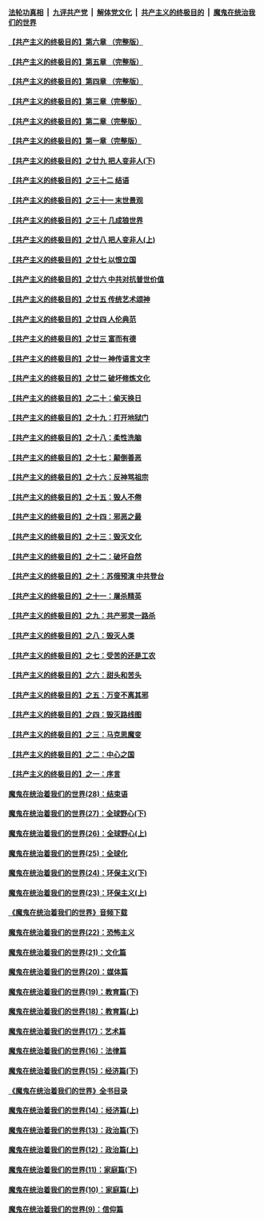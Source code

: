 

####  [法轮功真相](../../../../basic/blob/master/README.md?t=05221801) &nbsp;|&nbsp; [九评共产党](../../../../9ping.md/blob/master/README.md?t=05221801) &nbsp;|&nbsp; [解体党文化](../../../../jtdwh.md/blob/master/README.md?t=05221801)  &nbsp;|&nbsp; [共产主义的终极目的](../../../../gczydzjmd.md/blob/master/README.md?t=05221801) &nbsp;|&nbsp; [魔鬼在统治我们的世界](../../../../mgztzwmdsj.md/blob/master/README.md?t=05221801) 

#### [【共产主义的终极目的】第六章 （完整版）](../pages/nsc422/n11428913.md?t=05221801) 

#### [【共产主义的终极目的】第五章 （完整版）](../pages/nsc422/n11428912.md?t=05221801) 

#### [【共产主义的终极目的】第四章 （完整版）](../pages/nsc422/n11428907.md?t=05221801) 

#### [【共产主义的终极目的】第三章（完整版）](../pages/nsc422/n11428848.md?t=05221801) 

#### [【共产主义的终极目的】第二章（完整版）](../pages/nsc422/n11428831.md?t=05221801) 

#### [【共产主义的终极目的】第一章（完整版）](../pages/nsc422/n11417651.md?t=05221801) 

#### [【共产主义的终极目的】之廿九 把人变非人(下)](../pages/nsc422/n11344140.md?t=05221801) 

#### [【共产主义的终极目的】之三十二 结语](../pages/nsc422/n11360535.md?t=05221801) 

#### [【共产主义的终极目的】之三十一 末世景观](../pages/nsc422/n11351129.md?t=05221801) 

#### [【共产主义的终极目的】之三十 几成狼世界](../pages/nsc422/n11348280.md?t=05221801) 

#### [【共产主义的终极目的】之廿八 把人变非人(上)](../pages/nsc422/n11340492.md?t=05221801) 

#### [【共产主义的终极目的】之廿七 以恨立国](../pages/nsc422/n11336944.md?t=05221801) 

#### [【共产主义的终极目的】之廿六 中共对抗普世价值](../pages/nsc422/n11324785.md?t=05221801) 

#### [【共产主义的终极目的】之廿五 传统艺术颂神](../pages/nsc422/n11296396.md?t=05221801) 

#### [【共产主义的终极目的】之廿四 人伦典范](../pages/nsc422/n11296397.md?t=05221801) 

#### [【共产主义的终极目的】之廿三 富而有德](../pages/nsc422/n11283598.md?t=05221801) 

#### [【共产主义的终极目的】之廿一 神传语言文字](../pages/nsc422/n11263265.md?t=05221801) 

#### [【共产主义的终极目的】之廿二 破坏修炼文化](../pages/nsc422/n11245728.md?t=05221801) 

#### [【共产主义的终极目的】之二十：偷天换日](../pages/nsc422/n11238846.md?t=05221801) 

#### [【共产主义的终极目的】之十九：打开地狱门](../pages/nsc422/n11206376.md?t=05221801) 

#### [【共产主义的终极目的】之十八：柔性洗脑](../pages/nsc422/n11199994.md?t=05221801) 

#### [【共产主义的终极目的】之十七：颠倒善恶](../pages/nsc422/n11179782.md?t=05221801) 

#### [【共产主义的终极目的】之十六：反神骂祖宗](../pages/nsc422/n11166798.md?t=05221801) 

#### [【共产主义的终极目的】之十五：毁人不倦](../pages/nsc422/n11166792.md?t=05221801) 

#### [【共产主义的终极目的】之十四：邪恶之最](../pages/nsc422/n11150249.md?t=05221801) 

#### [【共产主义的终极目的】之十三：毁灭文化](../pages/nsc422/n11135227.md?t=05221801) 

#### [【共产主义的终极目的】之十二：破坏自然](../pages/nsc422/n11135214.md?t=05221801) 

#### [【共产主义的终极目的】之十：苏俄预演 中共登台](../pages/nsc422/n11118424.md?t=05221801) 

#### [【共产主义的终极目的】之十一：屠杀精英](../pages/nsc422/n11118442.md?t=05221801) 

#### [【共产主义的终极目的】之九：共产邪灵一路杀](../pages/nsc422/n11114139.md?t=05221801) 

#### [【共产主义的终极目的】之八：毁灭人类](../pages/nsc422/n11108503.md?t=05221801) 

#### [【共产主义的终极目的】之七：受苦的还是工农](../pages/nsc422/n11101809.md?t=05221801) 

#### [【共产主义的终极目的】之六：甜头和苦头](../pages/nsc422/n11096971.md?t=05221801) 

#### [【共产主义的终极目的】之五：万变不离其邪](../pages/nsc422/n11091285.md?t=05221801) 

#### [【共产主义的终极目的】之四：毁灭路线图](../pages/nsc422/n11086284.md?t=05221801) 

#### [【共产主义的终极目的】之三：马克思魔变](../pages/nsc422/n11061941.md?t=05221801) 

#### [【共产主义的终极目的】之二：中心之国](../pages/nsc422/n11047728.md?t=05221801) 

#### [【共产主义的终极目的】之一：序言](../pages/nsc422/n11086077.md?t=05221801) 

#### [魔鬼在统治着我们的世界(28)：结束语](../pages/nsc422/n10936246.md?t=05221801) 

#### [魔鬼在统治着我们的世界(27)：全球野心(下)](../pages/nsc422/n10928319.md?t=05221801) 

#### [魔鬼在统治着我们的世界(26)：全球野心(上)](../pages/nsc422/n10900318.md?t=05221801) 

#### [魔鬼在统治着我们的世界(25)：全球化](../pages/nsc422/n10788205.md?t=05221801) 

#### [魔鬼在统治着我们的世界(24)：环保主义(下)](../pages/nsc422/n10695307.md?t=05221801) 

#### [魔鬼在统治着我们的世界(23)：环保主义(上)](../pages/nsc422/n10688613.md?t=05221801) 

#### [《魔鬼在统治着我们的世界》音频下载](../pages/nsc422/n10635553.md?t=05221801) 

#### [魔鬼在统治着我们的世界(22)：恐怖主义](../pages/nsc422/n10614727.md?t=05221801) 

#### [魔鬼在统治着我们的世界(21)：文化篇](../pages/nsc422/n10597706.md?t=05221801) 

#### [魔鬼在统治着我们的世界(20)：媒体篇](../pages/nsc422/n10586579.md?t=05221801) 

#### [魔鬼在统治着我们的世界(19)：教育篇(下)](../pages/nsc422/n10564808.md?t=05221801) 

#### [魔鬼在统治着我们的世界(18)：教育篇(上)](../pages/nsc422/n10526970.md?t=05221801) 

#### [魔鬼在统治着我们的世界(17)：艺术篇](../pages/nsc422/n10499093.md?t=05221801) 

#### [魔鬼在统治着我们的世界(16)：法律篇](../pages/nsc422/n10485969.md?t=05221801) 

#### [魔鬼在统治着我们的世界(15)：经济篇(下)](../pages/nsc422/n10469975.md?t=05221801) 

#### [《魔鬼在统治着我们的世界》全书目录](../pages/nsc422/n10464261.md?t=05221801) 

#### [魔鬼在统治着我们的世界(14)：经济篇(上)](../pages/nsc422/n10457370.md?t=05221801) 

#### [魔鬼在统治着我们的世界(13)：政治篇(下)](../pages/nsc422/n10448270.md?t=05221801) 

#### [魔鬼在统治着我们的世界(12)：政治篇(上)](../pages/nsc422/n10444576.md?t=05221801) 

#### [魔鬼在统治着我们的世界(11)：家庭篇(下)](../pages/nsc422/n10440961.md?t=05221801) 

#### [魔鬼在统治着我们的世界(10)：家庭篇(上)](../pages/nsc422/n10435448.md?t=05221801) 

#### [魔鬼在统治着我们的世界(9)：信仰篇](../pages/nsc422/n10432159.md?t=05221801) 

